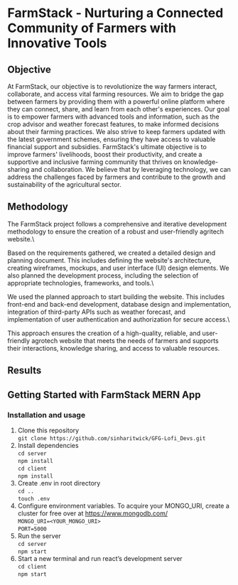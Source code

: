 # FarmStack - Nurturing a Connected Community of Farmers with Innovative Tools
## Objective

At FarmStack, our objective is to revolutionize the way farmers interact, collaborate, and access vital farming resources. We aim to bridge the gap between farmers by providing them with a powerful online platform where they can connect, share, and learn from each other's experiences. Our goal is to empower farmers with advanced tools and information, such as the crop advisor and weather forecast features, to make informed decisions about their farming practices. We also strive to keep farmers updated with the latest government schemes, ensuring they have access to valuable financial support and subsidies. FarmStack's ultimate objective is to improve farmers' livelihoods, boost their productivity, and create a supportive and inclusive farming community that thrives on knowledge-sharing and collaboration. We believe that by leveraging technology, we can address the challenges faced by farmers and contribute to the growth and sustainability of the agricultural sector.

## Methodology

The FarmStack project follows a comprehensive and iterative development methodology to ensure the creation of a robust and user-friendly agritech website.\

Based on the requirements gathered, we created a detailed design and planning document. This includes defining the website's architecture, creating wireframes, mockups, and user interface (UI) design elements. We also planned the development process, including the selection of appropriate technologies, frameworks, and tools.\

We used the planned approach to start building the website. This includes front-end and back-end development, database design and implementation, integration of third-party APIs such as weather forecast, and implementation of user authentication and authorization for secure access.\

This approach ensures the creation of a high-quality, reliable, and user-friendly agrotech website that meets the needs of farmers and supports their interactions, knowledge sharing, and access to valuable resources.

## Results
## Getting Started with FarmStack MERN App
### Installation and usage

1. Clone this repository\
    `git clone https://github.com/sinharitwick/GFG-Lofi_Devs.git`
2. Install dependencies\
    `cd server`  \
    `npm install`\
    `cd client`\
    `npm install`
3. Create .env in root directory\
    `cd ..`\
    `touch .env`
4. Configure environment variables. To acquire your MONGO_URI, create a cluster for free over at https://www.mongodb.com/ \
    `MONGO_URI=<YOUR_MONGO_URI>`\
    `PORT=5000`
5. Run the server\
    `cd server`\
    `npm start`
6. Start a new terminal and run react’s development server\
    `cd client`\
    `npm start`

